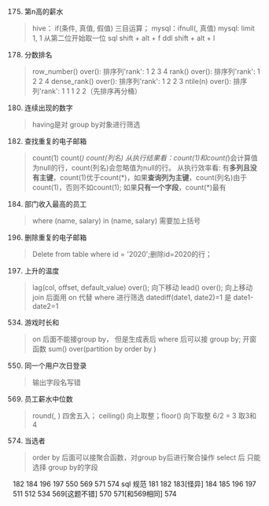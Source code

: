 175. 第n高的薪水
> hive： if(条件, 真值, 假值) 三目运算；
> mysql：ifnull(, 真值)
> mysql: limit 1, 1 从第二位开始取一位
sql
shift + alt + f
ddl
shift + alt + l

178. 分数排名
> row_number() over(): 排序列'rank': 1 2 3 4
> rank() over(): 排序列'rank': 1 2 2 4
> dense_rank() over(): 排序列'rank': 1 2 2 3
> ntile(n) over(): 排序列'rank': 1 1 1 2 2（先排序再分桶）

180. 连续出现的数字
> having是对 group by对象进行筛选

182. 查找重复的电子邮箱
> count(1) count(*) count(列名)
> 从执行结果看：count(1)和count(*)会计算值为null的行，count(列名)会忽略值为null的行。
> 从执行效率看: 有**多列且没有主键**，count(1)优于count(\*)，如果**查询列为主键**，count(列名)由于count(1)，否则不如count(1); 如果**只有一个字段**，count(\*)最有

184. 部门收入最高的员工
> where (name, salary) in (name, salary) 需要加上括号

196. 删除重复的电子邮箱 
> Delete from table where id = '2020';删除id=2020的行；

197. 上升的温度
> lag(col, offset, default_value) over();  向下移动
> lead() over();  向上移动
> join 后面用 on 代替 where 进行筛选
> datediff(date1, date2)=1 是 date1-date2=1

534. 游戏时长和
> on 后面不能接group by， 但是生成表后 where 后可以接 group by;
> 开窗函数 sum() over(partition by order by )

550. 同一个用户次日登录
> 输出字段名写错

569. 员工薪水中位数
> round(, ) 四舍五入； ceiling() 向上取整；floor() 向下取整
> 6/2 = 3 取3和4

574. 当选者
> order by 后面可以接聚合函数，对group by后进行聚合操作
> select 后 只能选择 group by的字段

182 184 196 197 550 569 571 574
sql 规范
181 182 183[怪异] 184 185 196 197
511 512 534 569[这题不错] 570 571[和569相同]  574

